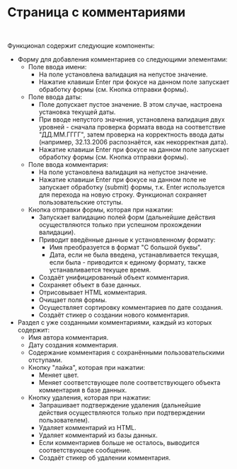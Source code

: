 <h1>Страница с комментариями</h1>
<br>
<p>Функционал содержит следующие компоненты:</p>
<ul>
    <li>Форму для добавления комментариев со следующими элементами:
      <ul>
        <li>Поле ввода имени:
          <ul>
            <li>На поле установлена валидация на непустое значение.</li>
            <li>Нажатие клавиши Enter при фокусе на данном поле запускает обработку формы (см. Кнопка отправки формы).</li>
          </ul>
        </li>
        <li>Поле ввода даты:
          <ul>
            <li>Поле допускает пустое значение. В этом случае, настроена установка текущей даты.</li>
            <li>При вводе непустого значения, установлена валидация двух уровней - сначала проверка формата ввода на соответствие "ДД.ММ.ГГГГ", затем проверка на корректность ввода даты (например, 32.13.2006 распознаётся, как некорректная дата).</li>
            <li>Нажатие клавиши Enter при фокусе на данном поле запускает обработку формы (см. Кнопка отправки формы).</li>
          </ul>
        </li>
        <li>Поле ввода комментария:
          <ul>
            <li>На поле установлена валидация на непустое значение.</li>
            <li>Нажатие клавиши Enter при фокусе на данном поле не запускает обработку (submit) формы, т.к. Enter используется для перехода на новую строку. Функционал сохраняет пользовательские отступы.</li>
          </ul>
        </li>
        <li>Кнопка отправки формы, которая при нажатии:
          <ul>
            <li>Запускает валидацию полей форм (дальнейшие действия осуществляются только при успешном прохождении валидации).</li>
            <li>Приводит введённые данные к установленному формату: 
                 <ul>
                     <li>Имя преобразуется в формат "С большой буквы".</li>
                     <li>Дата, если не была введена, устанавливается текущая, если была - приводится к единому формату, также устанавливается текущее время.</li>
                 </ul>
            </li>
            <li>Создаёт унифицированный объект комментария.</li>
            <li>Сохраняет объект в базе данных.</li>
            <li>Отрисовывает HTML комментария.</li>          
            <li>Очищает поля формы.</li>                
            <li>Осуществляет сортировку комментариев по дате создания.</li>        
            <li>Создаёт стикер о создании нового комментария.</li>
          </ul>
        </li>
      </ul>
    </li>
    <li>Раздел с уже созданными комментариями, каждый из которых содержит:
      <ul>
        <li>Имя автора комментария.</li>
        <li>Дату создания комментария.</li>
        <li>Содержание комментария с сохранёнными пользовательскими отступами.</li>          
        <li>Кнопку "лайка", которая при нажатии:
          <ul>
            <li>Меняет цвет.</li>
            <li>Меняет соответствующее поле соответствующего объекта комментария в базе данных.</li>
          </ul>
        </li>
        <li>Кнопку удаления, которая при нажатии:
          <ul>
            <li>Запрашивает подтверждение удаления (дальнейшие действия осуществляются только при подтверждении пользователем).</li>
            <li>Удаляет комментарий из HTML.</li>
            <li>Удаляет комментарий из базы данных.</li>             
            <li>Если комментариев больше не осталось, выводится соответствующее сообщение.</li>              
            <li>Создаёт стикер об удалении комментария.</li> 
          </ul>
        </li>
      </ul>
    </li>
  </ul>
